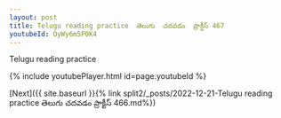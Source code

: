```yaml
---
layout: post
title: Telugu reading practice  తెలుగు  చదవడం  ప్రాక్టీస్ 467
youtubeId: OyWy6m5P0K4
---
```

 
 
Telugu reading practice
 
 
 
 
 


{% include youtubePlayer.html id=page.youtubeId %}
 
[Next]({{ site.baseurl }}{% link  split2/_posts/2022-12-21-Telugu reading practice  తెలుగు  చదవడం  ప్రాక్టీస్ 466.md%})
 
